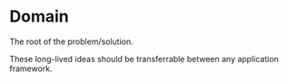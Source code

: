 # Domain

The root of the problem/solution.

These long-lived ideas should be transferrable between any application framework.